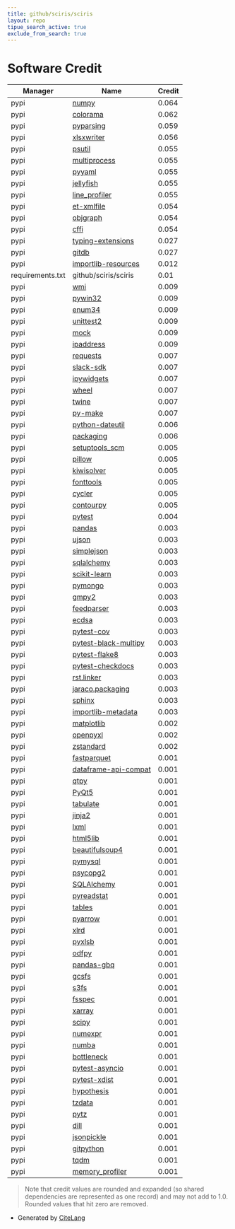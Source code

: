 ```yaml
---
title: github/sciris/sciris
layout: repo
tipue_search_active: true
exclude_from_search: true
---
```

# Software Credit

|Manager|Name|Credit|
|-------|----|------|
|pypi|[numpy](https://numpy.org)|0.064|
|pypi|[colorama](https://github.com/tartley/colorama)|0.062|
|pypi|[pyparsing](https://pypi.org/project/pyparsing)|0.059|
|pypi|[xlsxwriter](https://github.com/jmcnamara/XlsxWriter)|0.056|
|pypi|[psutil](https://github.com/giampaolo/psutil)|0.055|
|pypi|[multiprocess](https://github.com/uqfoundation/multiprocess)|0.055|
|pypi|[pyyaml](https://pyyaml.org/)|0.055|
|pypi|[jellyfish](http://github.com/jamesturk/jellyfish)|0.055|
|pypi|[line_profiler](https://github.com/pyutils/line_profiler)|0.055|
|pypi|[et-xmlfile](https://pypi.org/project/et-xmlfile)|0.054|
|pypi|[objgraph](https://pypi.org/project/objgraph)|0.054|
|pypi|[cffi](https://pypi.org/project/cffi)|0.054|
|pypi|[typing-extensions](https://pypi.org/project/typing-extensions)|0.027|
|pypi|[gitdb](https://pypi.org/project/gitdb)|0.027|
|pypi|[importlib-resources](https://github.com/python/importlib_resources)|0.012|
|requirements.txt|github/sciris/sciris|0.01|
|pypi|[wmi](https://pypi.org/project/wmi)|0.009|
|pypi|[pywin32](https://pypi.org/project/pywin32)|0.009|
|pypi|[enum34](https://pypi.org/project/enum34)|0.009|
|pypi|[unittest2](https://pypi.org/project/unittest2)|0.009|
|pypi|[mock](https://pypi.org/project/mock)|0.009|
|pypi|[ipaddress](https://pypi.org/project/ipaddress)|0.009|
|pypi|[requests](https://pypi.org/project/requests)|0.007|
|pypi|[slack-sdk](https://pypi.org/project/slack-sdk)|0.007|
|pypi|[ipywidgets](https://pypi.org/project/ipywidgets)|0.007|
|pypi|[wheel](https://pypi.org/project/wheel)|0.007|
|pypi|[twine](https://pypi.org/project/twine)|0.007|
|pypi|[py-make](https://pypi.org/project/py-make)|0.007|
|pypi|[python-dateutil](https://pypi.org/project/python-dateutil)|0.006|
|pypi|[packaging](https://github.com/pypa/packaging)|0.006|
|pypi|[setuptools_scm](https://pypi.org/project/setuptools_scm)|0.005|
|pypi|[pillow](https://pypi.org/project/pillow)|0.005|
|pypi|[kiwisolver](https://pypi.org/project/kiwisolver)|0.005|
|pypi|[fonttools](https://pypi.org/project/fonttools)|0.005|
|pypi|[cycler](https://pypi.org/project/cycler)|0.005|
|pypi|[contourpy](https://pypi.org/project/contourpy)|0.005|
|pypi|[pytest](https://pypi.org/project/pytest)|0.004|
|pypi|[pandas](https://pandas.pydata.org)|0.003|
|pypi|[ujson](https://pypi.org/project/ujson)|0.003|
|pypi|[simplejson](https://pypi.org/project/simplejson)|0.003|
|pypi|[sqlalchemy](https://pypi.org/project/sqlalchemy)|0.003|
|pypi|[scikit-learn](https://pypi.org/project/scikit-learn)|0.003|
|pypi|[pymongo](https://pypi.org/project/pymongo)|0.003|
|pypi|[gmpy2](https://pypi.org/project/gmpy2)|0.003|
|pypi|[feedparser](https://pypi.org/project/feedparser)|0.003|
|pypi|[ecdsa](https://pypi.org/project/ecdsa)|0.003|
|pypi|[pytest-cov](https://pypi.org/project/pytest-cov)|0.003|
|pypi|[pytest-black-multipy](https://pypi.org/project/pytest-black-multipy)|0.003|
|pypi|[pytest-flake8](https://pypi.org/project/pytest-flake8)|0.003|
|pypi|[pytest-checkdocs](https://pypi.org/project/pytest-checkdocs)|0.003|
|pypi|[rst.linker](https://pypi.org/project/rst.linker)|0.003|
|pypi|[jaraco.packaging](https://pypi.org/project/jaraco.packaging)|0.003|
|pypi|[sphinx](https://pypi.org/project/sphinx)|0.003|
|pypi|[importlib-metadata](https://pypi.org/project/importlib-metadata)|0.003|
|pypi|[matplotlib](https://matplotlib.org)|0.002|
|pypi|[openpyxl](https://openpyxl.readthedocs.io)|0.002|
|pypi|[zstandard](https://github.com/indygreg/python-zstandard)|0.002|
|pypi|[fastparquet](https://pypi.org/project/fastparquet)|0.001|
|pypi|[dataframe-api-compat](https://pypi.org/project/dataframe-api-compat)|0.001|
|pypi|[qtpy](https://pypi.org/project/qtpy)|0.001|
|pypi|[PyQt5](https://pypi.org/project/PyQt5)|0.001|
|pypi|[tabulate](https://pypi.org/project/tabulate)|0.001|
|pypi|[jinja2](https://pypi.org/project/jinja2)|0.001|
|pypi|[lxml](https://pypi.org/project/lxml)|0.001|
|pypi|[html5lib](https://pypi.org/project/html5lib)|0.001|
|pypi|[beautifulsoup4](https://pypi.org/project/beautifulsoup4)|0.001|
|pypi|[pymysql](https://pypi.org/project/pymysql)|0.001|
|pypi|[psycopg2](https://pypi.org/project/psycopg2)|0.001|
|pypi|[SQLAlchemy](https://pypi.org/project/SQLAlchemy)|0.001|
|pypi|[pyreadstat](https://pypi.org/project/pyreadstat)|0.001|
|pypi|[tables](https://pypi.org/project/tables)|0.001|
|pypi|[pyarrow](https://pypi.org/project/pyarrow)|0.001|
|pypi|[xlrd](https://pypi.org/project/xlrd)|0.001|
|pypi|[pyxlsb](https://pypi.org/project/pyxlsb)|0.001|
|pypi|[odfpy](https://pypi.org/project/odfpy)|0.001|
|pypi|[pandas-gbq](https://pypi.org/project/pandas-gbq)|0.001|
|pypi|[gcsfs](https://pypi.org/project/gcsfs)|0.001|
|pypi|[s3fs](https://pypi.org/project/s3fs)|0.001|
|pypi|[fsspec](https://pypi.org/project/fsspec)|0.001|
|pypi|[xarray](https://pypi.org/project/xarray)|0.001|
|pypi|[scipy](https://pypi.org/project/scipy)|0.001|
|pypi|[numexpr](https://pypi.org/project/numexpr)|0.001|
|pypi|[numba](https://pypi.org/project/numba)|0.001|
|pypi|[bottleneck](https://pypi.org/project/bottleneck)|0.001|
|pypi|[pytest-asyncio](https://pypi.org/project/pytest-asyncio)|0.001|
|pypi|[pytest-xdist](https://pypi.org/project/pytest-xdist)|0.001|
|pypi|[hypothesis](https://pypi.org/project/hypothesis)|0.001|
|pypi|[tzdata](https://pypi.org/project/tzdata)|0.001|
|pypi|[pytz](https://pypi.org/project/pytz)|0.001|
|pypi|[dill](https://github.com/uqfoundation/dill)|0.001|
|pypi|[jsonpickle](https://github.com/jsonpickle/jsonpickle)|0.001|
|pypi|[gitpython](https://github.com/gitpython-developers/GitPython)|0.001|
|pypi|[tqdm](https://tqdm.github.io)|0.001|
|pypi|[memory_profiler](https://github.com/pythonprofilers/memory_profiler)|0.001|


> Note that credit values are rounded and expanded (so shared dependencies are represented as one record) and may not add to 1.0. Rounded values that hit zero are removed.


- Generated by [CiteLang](https://github.com/vsoch/citelang)
